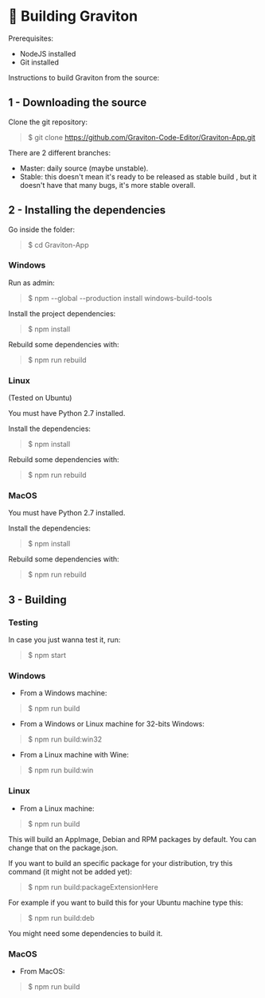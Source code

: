 # 🦾 Building Graviton

Prerequisites:
- NodeJS installed
- Git installed

Instructions to build Graviton from the source:

## 1 - Downloading the source

Clone the git repository:
> $ git clone https://github.com/Graviton-Code-Editor/Graviton-App.git

There are 2 different branches:
* Master: daily source (maybe unstable).
* Stable: this doesn't mean it's ready to be released as stable build , but it doesn't have that many bugs, it's more stable overall.

## 2 - Installing the dependencies

Go inside the folder:
> $ cd Graviton-App

### Windows

Run as admin:
> $ npm --global --production install windows-build-tools

Install the project dependencies:
> $ npm install

Rebuild some dependencies with:
> $ npm run rebuild

### Linux

(Tested on Ubuntu)

You must have Python 2.7 installed.

Install the dependencies:
> $ npm install

Rebuild some dependencies with:
> $ npm run rebuild

### MacOS

You must have Python 2.7 installed.

Install the dependencies:
> $ npm install

Rebuild some dependencies with:
> $ npm run rebuild

## 3 - Building 

### Testing

In case you just wanna test it, run:

> $ npm start

### Windows

- From a Windows machine:

> $ npm run build 

- From a Windows or Linux machine for 32-bits Windows:

> $ npm run build:win32

- From a Linux machine with Wine: 

>  $ npm run build:win 

### Linux

- From a Linux machine: 

>  $ npm run build 

This will build an AppImage, Debian and RPM packages by default. You can change that on the package.json.

If you want to build an specific package for your distribution, try this command (it might not be added yet):

>  $ npm run build:packageExtensionHere

For example if you want to build this for your Ubuntu machine type this:

>  $ npm run build:deb

You might need some dependencies to build it.

   
### MacOS

- From MacOS: 

>  $ npm run build 
